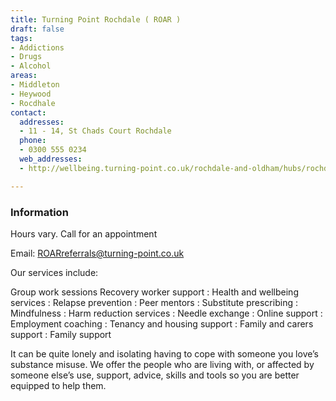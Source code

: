```yaml
---
title: Turning Point Rochdale ( ROAR )
draft: false
tags:
- Addictions
- Drugs
- Alcohol
areas:
- Middleton
- Heywood
- Rocdhale
contact:
  addresses:
  - 11 - 14, St Chads Court Rochdale
  phone:
  - 0300 555 0234
  web_addresses:
  - http://wellbeing.turning-point.co.uk/rochdale-and-oldham/hubs/rochdale-hub/

---
```


### Information

Hours vary.  Call for an appointment

Email: ROARreferrals@turning-point.co.uk

Our services include:

Group work sessions
Recovery worker support :
Health and wellbeing services :
Relapse prevention :
Peer mentors :
Substitute prescribing :
Mindfulness :
Harm reduction services :
Needle exchange :
Online support :
Employment coaching :
Tenancy and housing support :
Family and carers support :
Family support

It can be quite lonely and isolating having to cope with someone you love’s substance misuse. We offer the people who are living with, or affected by someone else’s use, support, advice, skills and tools so you are better equipped to help them.